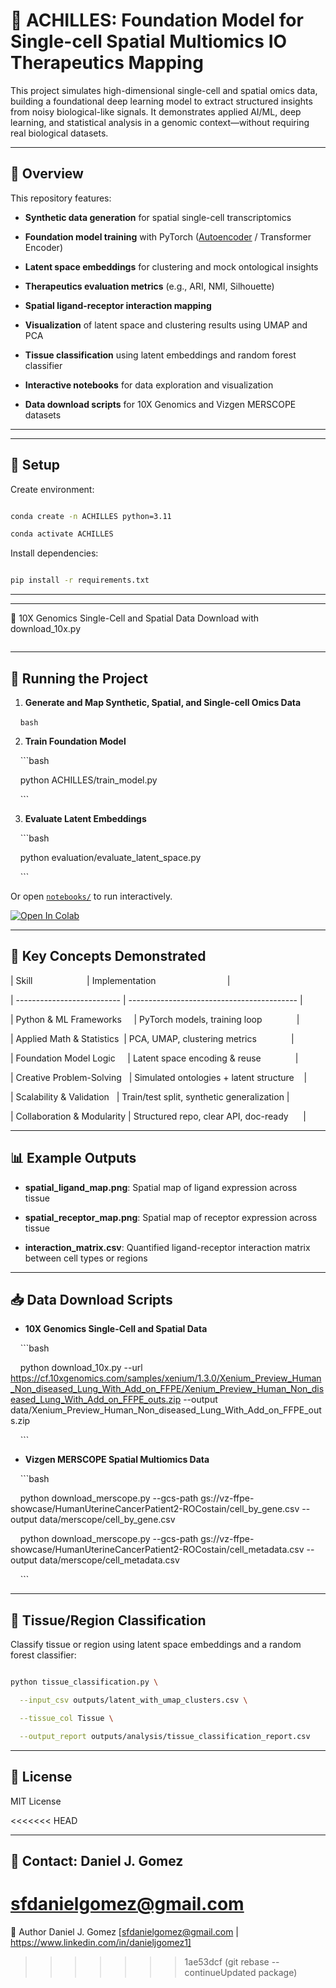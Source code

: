 # 🧬 ACHILLES: Foundation Model for Single-cell Spatial Multiomics IO Therapeutics Mapping



This project simulates high-dimensional single-cell and spatial omics data, building a foundational deep learning model to extract structured insights from noisy biological-like signals. It demonstrates applied AI/ML, deep learning, and statistical analysis in a genomic context—without requiring real biological datasets.



---



## 🚀 Overview



This repository features:



- **Synthetic data generation** for spatial single-cell transcriptomics  

- **Foundation model training** with PyTorch ([Autoencoder](training/train_model.py) / Transformer Encoder)  

- **Latent space embeddings** for clustering and mock ontological insights  

- **Therapeutics evaluation metrics** (e.g., ARI, NMI, Silhouette)  

- **Spatial ligand-receptor interaction mapping** 

- **Visualization** of latent space and clustering results using UMAP and PCA

- **Tissue classification** using latent embeddings and random forest classifier

- **Interactive notebooks** for data exploration and visualization

- **Data download scripts** for 10X Genomics and Vizgen MERSCOPE datasets



---


---
## 🔧 Setup



Create environment:

```bash

conda create -n ACHILLES python=3.11

conda activate ACHILLES 

```



Install dependencies:

```bash

pip install -r requirements.txt

```



---
---

🧪 10X Genomics Single-Cell and Spatial Data Download with download_10x.py
```bash
```

---



## 🧪 Running the Project



1. **Generate and Map Synthetic, Spatial, and Single-cell Omics Data**

    ```bash
    ```



2. **Train Foundation Model**

    ```bash

    python ACHILLES/train_model.py

    ```



3. **Evaluate Latent Embeddings**

    ```bash

    python evaluation/evaluate_latent_space.py

    ```



Or open [`notebooks/`](notebooks/) to run interactively.



[![Open In Colab](https://colab.research.google.com/assets/colab-badge.svg)](https://colab.research.google.com/github/danieljosephgomez/ACHILLES/notebooks/01_visualize_hubmap_data.ipynb)



---



## 🧠 Key Concepts Demonstrated



| Skill                      | Implementation                             |

| -------------------------- | ------------------------------------------ |

| Python & ML Frameworks     | PyTorch models, training loop              |

| Applied Math & Statistics  | PCA, UMAP, clustering metrics              |

| Foundation Model Logic     | Latent space encoding & reuse              |

| Creative Problem-Solving   | Simulated ontologies + latent structure    |

| Scalability & Validation   | Train/test split, synthetic generalization |

| Collaboration & Modularity | Structured repo, clear API, doc-ready      |



---



## 📊 Example Outputs



- **spatial_ligand_map.png**: Spatial map of ligand expression across tissue  

- **spatial_receptor_map.png**: Spatial map of receptor expression across tissue  

- **interaction_matrix.csv**: Quantified ligand-receptor interaction matrix between cell types or regions  



---



## 📥 Data Download Scripts



- **10X Genomics Single-Cell and Spatial Data**  

    ```bash

    python download_10x.py --url https://cf.10xgenomics.com/samples/xenium/1.3.0/Xenium_Preview_Human_Non_diseased_Lung_With_Add_on_FFPE/Xenium_Preview_Human_Non_diseased_Lung_With_Add_on_FFPE_outs.zip --output data/Xenium_Preview_Human_Non_diseased_Lung_With_Add_on_FFPE_outs.zip

    ```



- **Vizgen MERSCOPE Spatial Multiomics Data**  

    ```bash

    python download_merscope.py --gcs-path gs://vz-ffpe-showcase/HumanUterineCancerPatient2-ROCostain/cell_by_gene.csv --output data/merscope/cell_by_gene.csv

    python download_merscope.py --gcs-path gs://vz-ffpe-showcase/HumanUterineCancerPatient2-ROCostain/cell_metadata.csv --output data/merscope/cell_metadata.csv

    ```

---



## 🧬 Tissue/Region Classification



Classify tissue or region using latent space embeddings and a random forest classifier:



```bash

python tissue_classification.py \

  --input_csv outputs/latent_with_umap_clusters.csv \

  --tissue_col Tissue \

  --output_report outputs/analysis/tissue_classification_report.csv

```



---



## 📜 License



MIT License

<<<<<<< HEAD


---



## 👤 Contact: Daniel J. Gomez  

[sfdanielgomez@gmail.com](mailto:sfdanielgomez@gmail.com) 
=======
👤 Author
Daniel J. Gomez
[sfdanielgomez@gmail.com | https://www.linkedin.com/in/danieljgomez1]
>>>>>>> 1ae53dcf (git rebase --continueUpdated package)
